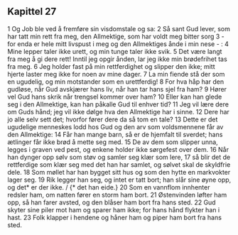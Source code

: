 ## Kapittel 27

1 Og Job ble ved å fremføre sin visdomstale og sa:
2 Så sant Gud lever, som har tatt min rett fra meg, den Allmektige, som har voldt meg bitter sorg
3 - for enda er hele mitt livspust i meg og den Allmektiges ånde i min nese - :
4 Mine lepper taler ikke urett, og min tunge taler ikke svik.
5 Det være langt fra meg å gi dere rett! Inntil jeg opgir ånden, lar jeg ikke min brødefrihet tas fra meg.
6 Jeg holder fast på min rettferdighet og slipper den ikke; mitt hjerte laster meg ikke for noen av mine dager.
7 La min fiende stå der som en ugudelig, og min motstander som en urettferdig!
8 For hva håp har den gudløse, når Gud avskjærer hans liv, når han tar hans sjel fra ham?
9 Hører vel Gud hans skrik når trengsel kommer over ham?
10 Eller kan han glede seg i den Allmektige, kan han påkalle Gud til enhver tid?
11 Jeg vil lære dere om Guds hånd; jeg vil ikke dølge hva den Allmektige har i sinne.
12 Dere har jo alle selv sett det; hvorfor fører dere da så tom en tale?
13 Dette er det ugudelige menneskes lodd hos Gud og den arv som voldsmennene får av den Allmektige:
14 Får han mange barn, så er de hjemfalt til sverdet; hans ætlinger får ikke brød å mette seg med.
15 De av dem som slipper unna, legges i graven ved pest, og enkene holder ikke sørgefest over dem.
16 Når han dynger opp sølv som støv og samler seg klær som lere,
17 så blir det de rettferdige som klær seg med det han har samlet, og sølvet skal de skyldfrie dele.
18 Som møllet har han bygget sitt hus og som den hytte en markvokter lager seg.
19 Rik legger han seg, og intet er tatt bort; han slår sine øyne opp, og det* er der ikke. / {* det han eide.}
20 Som en vannflom innhenter redsler ham, om natten fører en storm ham bort.
21 Østenvinden løfter ham opp, så han farer avsted, og den blåser ham bort fra hans sted.
22 Gud skyter sine piler mot ham og sparer ham ikke; for hans hånd flykter han i hast.
23 Folk klapper i hendene og håner ham og piper ham bort fra hans sted.

